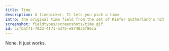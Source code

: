 ```yaml
---
title: Time
description: A timepicker. It lets you pick a time.
intro: The original time field from the set of Kiefer Sutherland's hit drama "24". It's a simple timepicker that operates in 24-hour mode and supports keyboard `up` and `down` controls.
screenshot: fieldtypes/screenshots/time.gif
id: ccfbaf71-7823-4f71-a375-e874035f80ca
---
```



None. It just works.
